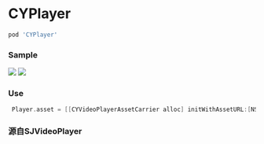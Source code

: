 # CYPlayer
```ruby
pod 'CYPlayer'
```
### Sample

<img src="https://github.com/changsanjiang/SJVideoPlayer/blob/master/SJVideoPlayerProject/SJVideoPlayerProject/IMG_0454.PNG" />

<img src="https://github.com/changsanjiang/SJVideoPlayer/blob/master/SJVideoPlayerProject/SJVideoPlayerProject/IMG_0457.PNG" />

### Use
```Objective-C
 Player.asset = [[CYVideoPlayerAssetCarrier alloc] initWithAssetURL:[NSURL URLWithString:@"http://....."] beginTime:10];
```
### 源自SJVideoPlayer
